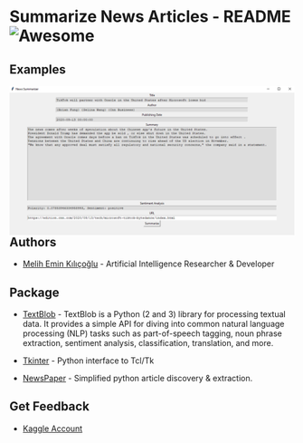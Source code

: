 # Summarize News Articles - README ![Awesome](https://cdn.rawgit.com/sindresorhus/awesome/d7305f38d29fed78fa85652e3a63e154dd8e8829/media/badge.svg)

## Examples

<img src="https://github.com/Melihemin/SummarizeNewsArticles/blob/main/screenshots/screen.png" align="right" />

## Authors

- [Melih Emin Kılıçoğlu](https://github.com/Melihemin) - Artificial Intelligence Researcher & Developer

## Package

- [TextBlob](https://textblob.readthedocs.io/en/dev/) - TextBlob is a Python (2 and 3) library for processing textual data. It provides a simple API for diving into common natural language processing (NLP) tasks such as part-of-speech tagging, noun phrase extraction, sentiment analysis, classification, translation, and more.

- [Tkinter](https://docs.python.org/3/library/tkinter.html) - Python interface to Tcl/Tk

- [NewsPaper](https://pypi.org/project/newspaper3k/) - Simplified python article discovery & extraction.

## Get Feedback

- [Kaggle Account](https://www.kaggle.com/melihemin)

